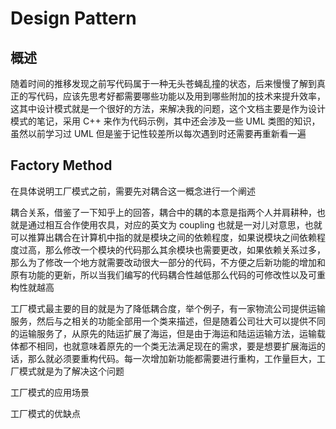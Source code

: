 # Design Pattern

## 概述

随着时间的推移发现之前写代码属于一种无头苍蝇乱撞的状态，后来慢慢了解到真正的写代码，应该先思考好都需要哪些功能以及用到哪些附加的技术来提升效率，这其中设计模式就是一个很好的方法，来解决我的问题，这个文档主要是作为设计模式的笔记，采用 C++ 来作为代码示例，其中还会涉及一些 UML 类图的知识，虽然以前学习过 UML 但是鉴于记性较差所以每次遇到时还需要再重新看一遍

## Factory Method

在具体说明工厂模式之前，需要先对耦合这一概念进行一个阐述

耦合关系，借鉴了一下知乎上的回答，耦合中的耦的本意是指两个人并肩耕种，也就是通过相互合作使用农具，对应的英文为 coupling 也就是一对儿对意思，也就可以推算出耦合在计算机中指的就是模块之间的依赖程度，如果说模块之间依赖程度过高，那么修改一个模块的代码那么其余模块也需要更改，如果依赖关系过多，那么为了修改一个地方就需要改动很大一部分的代码，不方便之后新功能的增加和原有功能的更新，所以当我们编写的代码耦合性越低那么代码的可修改性以及可重构性就越高

工厂模式最主要的目的就是为了降低耦合度，举个例子，有一家物流公司提供运输服务，然后与之相关的功能全部用一个类来描述，但是随着公司壮大可以提供不同的运输服务了，从原先的陆运扩展了海运，但是由于海运和陆运运输方法，运输载体都不相同，也就意味着原先的一个类无法满足现在的需求，要是想要扩展海运的话，那么就必须要重构代码。每一次增加新功能都需要进行重构，工作量巨大，工厂模式就是为了解决这个问题

工厂模式的应用场景

工厂模式的优缺点
